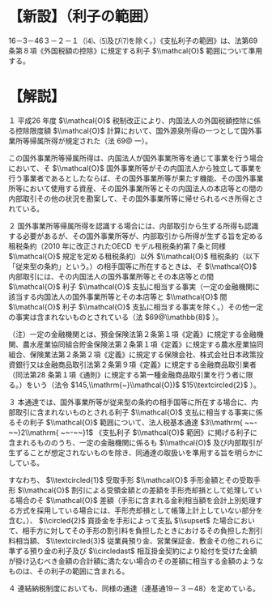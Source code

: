 # 【新設】（利子の範囲）

16－3－46３－２－１（⑷、⑸及び⑺を除く。）《支払利子の範囲》は、法第69 条第８項《外国税額の控除》に規定する利子 $\\mathcal{O}$ 範囲について準用する。

# 【解説】

１ 平成26 年度 $\\mathcal{O}$ 税制改正により、内国法人の外国税額控除に係る控除限度額 $\\mathcal{O}$ 計算において、国外源泉所得の一つとして国外事業所等帰属所得が規定された（法 $69@$ 一）。

この国外事業所等帰属所得は、内国法人が国外事業所等を通じて事業を行う場合において、そ $\\mathcal{O}$ 国外事業所等がその内国法人から独立して事業を行う事業者であるとしたならば、その国外事業所等が果たす機能、その国外事業所等において使用する資産、その国外事業所等とその内国法人の本店等との間の内部取引その他の状況を勘案して、その国外事業所等に帰せられるべき所得とされている。

２ 国外事業所等帰属所得を認識する場合には、内部取引から生ずる所得も認識する必要があるが、その国外事業所等が、内部取引から所得が生ずる旨を定める租税条約（2010 年に改正されたOECD モデル租税条約第７条と同様 $\\mathcal{O}$ 規定を定める租税条約）以外 $\\mathcal{O}$ 租税条約（以下「従来型の条約」という。）の相手国等に所在するときは、そ $\\mathcal{O}$ 内部取引には、その内国法人の国外事業所等とその本店等との間 $\\mathcal{O}$ 利子 $\\mathcal{O}$ 支払に相当する事実（一定の金融機関に該当する内国法人の国外事業所等とその本店等と $\\mathcal{O}$ 間 $\\mathcal{O}$ 利子 $\\mathcal{O}$ 支払に相当する事実を除く。）その他一定の事実は含まれないものとされている（法 $69@\\mathbb{8}$ ）。

（注）一定の金融機関とは、預金保険法第２条第１項《定義》に規定する金融機関、農水産業協同組合貯金保険法第２条第１項《定義》に規定する農水産業協同組合、保険業法第２条第２項《定義》に規定する保険会社、株式会社日本政策投資銀行又は金融商品取引法第２条第９項《定義》に規定する金融商品取引業者（同法第28 条第１項《通則》に規定する第一種金融商品取引業を行う者に限る。）をいう（法令 $145,\\mathrm{~}\\mathcal{O})$ $15\\textcircled{2}$ ）。

３ 本通達では、国外事業所等が従来型の条約の相手国等に所在する場合に、内部取引に含まれないものとされる利子 $\\mathcal{O}$ 支払に相当する事実に係るその利子 $\\mathcal{O}$ 範囲について、法人税基本通達 $3\\mathrm{ ~~-~~}2\\mathrm{ ~~-~~}1$ 《支払利子 $\\mathcal{O}$ 範囲》に掲げる利子に含まれるもののうち、一定の金融機関に係るも $\\mathcal{O}$ 及び内部取引が生ずることが想定されないものを除き、同通達の取扱いを準用する旨を明らかにしている。

すなわち、 $\\textcircled{1}$ 受取手形 $\\mathcal{O}$ 手形金額とその受取手形 $\\mathcal{O}$ 割引による受領金額との差額を手形売却損として処理している場合のそ $\\mathcal{O}$ 差額（手形に含まれる金利相当額を会計上別処理する方式を採用している場合には、手形売却損として帳簿上計上していない部分を含む。）、 $\\circled{2}$ 買掛金を手形によって支払 $\\supset$ た場合において、相手方に対してその手形の割引料を負担したときにおけるその負担した割引料相当額、 $\\textcircled{3}$ 従業員預り金、営業保証金、敷金その他これらに準ずる預り金の利子及び $\\circledast$ 相互掛金契約により給付を受けた金額が掛け込むべき金額の合計額に満たない場合のその差額に相当する金額のようなものは、その利子の範囲に含まれる。

４ 連結納税制度においても、同様の通達（連基通19－３－48）を定めている。